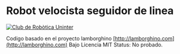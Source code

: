 # Robot velocista seguidor de linea
[![Club de Robòtica Uninter](https://thumb.ibb.co/kufdtc/17634355_820590094761762_2533577433167154161_n.jpg)](https://www.facebook.com/RobotUninterCde)

Codigo basado en el proyecto lamborghino [http://lamborghino.com](http://lamborghino.com) Bajo Licencia MIT
Status: No probado.

